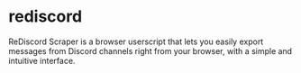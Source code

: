 # rediscord
ReDiscord Scraper is a browser userscript that lets you easily export messages from Discord channels right from your browser, with a simple and intuitive interface.
